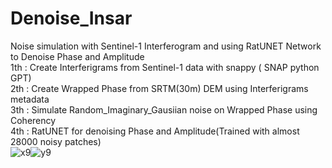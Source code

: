 # Denoise_Insar
Noise simulation with Sentinel-1 Interferogram and using RatUNET Network to Denoise Phase and Amplitude\
1th : Create Interferigrams from Sentinel-1 data with snappy ( SNAP python GPT)\
2th : Create Wrapped Phase from SRTM(30m) DEM using Interferigrams metadata\
3th : Simulate Random_Imaginary_Gausiian noise on Wrapped Phase using Coherency\
4th : RatUNET for denoising Phase and Amplitude(Trained with almost 28000 noisy patches)\
![x9](https://user-images.githubusercontent.com/43873834/205480006-b4063e5f-d039-498b-8011-ebfbfcd07b27.png)![y9](https://user-images.githubusercontent.com/43873834/205480012-9fb51b2e-7e2c-4f2c-93cf-266fafbffc70.png)
